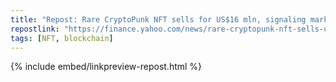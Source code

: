 ```yaml
---
title: "Repost: Rare CryptoPunk NFT sells for US$16 mln, signaling market revival"
repostlink: "https://finance.yahoo.com/news/rare-cryptopunk-nft-sells-us-180633199.html"
tags: [NFT, blockchain]
---
```


{% include embed/linkpreview-repost.html %}
